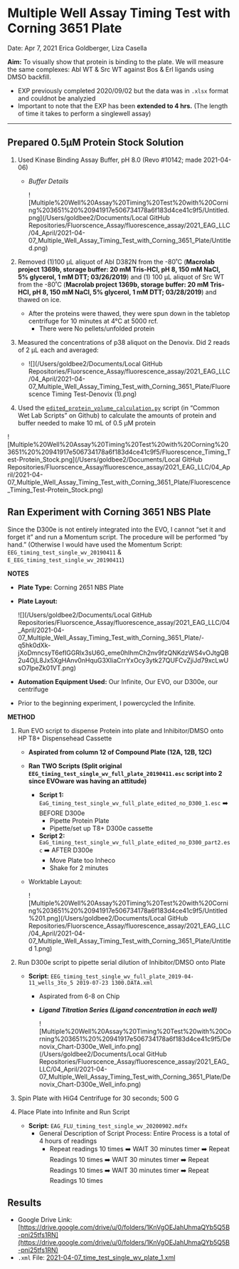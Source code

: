 # Multiple Well Assay Timing Test with Corning 3651 Plate

Date: Apr 7, 2021
Erica Goldberger, Liza Casella

**Aim:** To visually show that protein is binding to the plate. We will measure the same complexes: Abl WT & Src WT against Bos & Erl ligands using DMSO backfill.

- EXP previously completed 2020/09/02 but the data was in `.xlsx` format and couldnot be analyzied
- Important to note that the EXP has been **extended to 4 hrs.** (The length of time it takes to perform a singlewell assay)

---

## **Prepared 0.5µM Protein Stock Solution**

1. Used Kinase Binding Assay Buffer, pH 8.0 (Revo #10142; made 2021-04-06)

   - *Buffer Details*

     ![Multiple%20Well%20Assay%20Timing%20Test%20with%20Corning%203651%20%20941917e506734178a6f183d4ce41c9f5/Untitled.png](/Users/goldbee2/Documents/Local GitHub Repositories/Fluorscence_Assay/fluorescence_assay/2021_EAG_LLC/04_April/2021-04-07_Multiple_Well_Assay_Timing_Test_with_Corning_3651_Plate/Untitled.png)

2. Removed (1)100 µL aliquot of Abl D382N from the -80˚C (**Macrolab project 1369b, storage buffer: 20 mM Tris-HCl, pH 8, 150 mM NaCl, 5% glycerol, 1 mM DTT; 03/26/2019**) and (1) 100 µL aliquot of Src WT from the -80˚C (**Macrolab project 1369b, storage buffer: 20 mM Tris-HCl, pH 8, 150 mM NaCl, 5% glycerol, 1 mM DTT; 03/28/2019**) and thawed on ice. 

   - After the proteins were thawed, they were spun down in the tabletop centrifuge for 10 minutes at 4°C at 5000 rcf.
     - There were No pellets/unfolded protein

3. Measured the concentrations of p38 aliquot on the Denovix. Did 2 reads of 2 µL each and averaged:

   * ![](/Users/goldbee2/Documents/Local GitHub Repositories/Fluorscence_Assay/fluorescence_assay/2021_EAG_LLC/04_April/2021-04-07_Multiple_Well_Assay_Timing_Test_with_Corning_3651_Plate/Fluorescence Timing Test-Denovix (1).png)

4. Used the [`edited_protein_volume_calculation.py`](https://github.com/choderalab/wetlab-protocols/blob/master/Frequent_calculations_during_experiment_preparation/WIP_python_scripts/edited_protein_volume_calculation.py) script (in “Common Wet Lab Scripts” on Github) to calculate the amounts of protein and buffer needed to make 10 mL of 0.5 µM protein 

![Multiple%20Well%20Assay%20Timing%20Test%20with%20Corning%203651%20%20941917e506734178a6f183d4ce41c9f5/Fluorescence_Timing_Test-Protein_Stock.png](/Users/goldbee2/Documents/Local GitHub Repositories/Fluorscence_Assay/fluorescence_assay/2021_EAG_LLC/04_April/2021-04-07_Multiple_Well_Assay_Timing_Test_with_Corning_3651_Plate/Fluorescence_Timing_Test-Protein_Stock.png)

## **Ran Experiment with Corning 3651 NBS Plate**

Since the D300e is not entirely integrated into the EVO, I cannot “set it and forget it” and run a Momentum script. The procedure will be performed “by hand.” (Otherwise I would have used the Momentum Script: `EEG_timing_test_single_wv_20190411` & `E_EEG_timing_test_single_wv_20190411`)

**NOTES**

- **Plate Type:** Corning 2651 NBS Plate

- **Plate Layout:**

  ![](/Users/goldbee2/Documents/Local GitHub Repositories/Fluorscence_Assay/fluorescence_assay/2021_EAG_LLC/04_April/2021-04-07_Multiple_Well_Assay_Timing_Test_with_Corning_3651_Plate/-q5hk0dXk-jXoDmncsyT6efIGGRlx3sU6G_eme0hIhmCh2nv9fzQNKdzWS4vOJtgQB2u4OjL8Jx5XgHAnv0nHquG3XIiaCrrYxOcy3ytk27QUFCvZjiJd79xcLwUsO7IpeZk01VT.png)

- **Automation Equipment Used:** Our Infinite, Our EVO, our D300e, our centrifuge

- Prior to the beginning experiment, I powercycled the Infinite.

**METHOD**

1. Run EVO script to dispense Protein into plate and Inhibitor/DMSO onto HP T8+ Dispensehead Cassette

   - **Aspirated from column 12 of Compound Plate (12A, 12B, 12C)**

   - **Ran TWO Scripts (Split original `EEG_timing_test_single_wv_full_plate_20190411.esc` script into 2 since EVOware was having an attitude)**

     - **Script 1:** `EaG_timing_test_single_wv_full_plate_edited_no_D300_1.esc`  ➡️ BEFORE D300e
       - Pipette Protein Plate
       - Pipette/set up T8+ D300e cassette
     - **Script 2:** `EaG_timing_test_single_wv_full_plate_edited_no_D300_part2.esc` ➡️ AFTER D300e
       - Move Plate too Inheco
       - Shake for 2 minutes

   - Worktable Layout:

     ![Multiple%20Well%20Assay%20Timing%20Test%20with%20Corning%203651%20%20941917e506734178a6f183d4ce41c9f5/Untitled%201.png](/Users/goldbee2/Documents/Local GitHub Repositories/Fluorscence_Assay/fluorescence_assay/2021_EAG_LLC/04_April/2021-04-07_Multiple_Well_Assay_Timing_Test_with_Corning_3651_Plate/Untitled 1.png)

2. Run D300e script to pipette serial dilution of Inhibitor/DMSO onto Plate 

   - **Script:** `EEG_timing_test_single_wv_full_plate_2019-04-11_wells_3to_5 2019-07-23 1300.DATA.xml`

     - Aspirated from 6-8 on Chip

     - ***Ligand Titration Series (Ligand concentration in each well)***

       ![Multiple%20Well%20Assay%20Timing%20Test%20with%20Corning%203651%20%20941917e506734178a6f183d4ce41c9f5/Denovix_Chart-D300e_Well_info.png](/Users/goldbee2/Documents/Local GitHub Repositories/Fluorscence_Assay/fluorescence_assay/2021_EAG_LLC/04_April/2021-04-07_Multiple_Well_Assay_Timing_Test_with_Corning_3651_Plate/Denovix_Chart-D300e_Well_info.png)

3. Spin Plate with HiG4 Centrifuge for 30 seconds; 500 G

4. Place Plate into Infinite and Run Script

   - **Script:** `EAG_FLU_timing_test_single_wv_20200902.mdfx`
     - General Description of Script Process: Entire Process is a total of 4 hours of readings
       - Repeat readings 10 times :arrow_right: WAIT 30 minutes timer :arrow_right: Repeat Readings 10 times :arrow_right:  WAIT 30 minutes timer :arrow_right: Repeat Readings 10 times :arrow_right: WAIT 30 minutes timer :arrow_right: Repeat Readings 10 times

## Results

- Google Drive Link: [https://drive.google.com/drive/u/0/folders/1KnVgOEJahUhmaQYb5Q5B-pni25tfs1RN](https://drive.google.com/drive/u/0/folders/1KnVgOEJahUhmaQYb5Q5B-pni25tfs1RN)
- `.xml` File: [2021-04-07_time_test_single_wv_plate_1.xml](Multiple%20Well%20Assay%20Timing%20Test%20with%20Corning%203651%20%20941917e506734178a6f183d4ce41c9f5/2021-04-07_time_test_single_wv_plate_1.xml)

